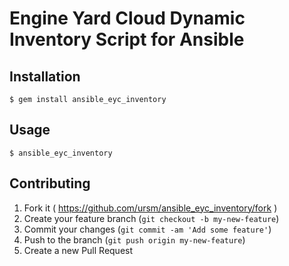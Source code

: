 # Engine Yard Cloud Dynamic Inventory Script for Ansible

## Installation

```
$ gem install ansible_eyc_inventory
```

## Usage

```
$ ansible_eyc_inventory
```

## Contributing

1. Fork it ( https://github.com/ursm/ansible_eyc_inventory/fork )
2. Create your feature branch (`git checkout -b my-new-feature`)
3. Commit your changes (`git commit -am 'Add some feature'`)
4. Push to the branch (`git push origin my-new-feature`)
5. Create a new Pull Request
